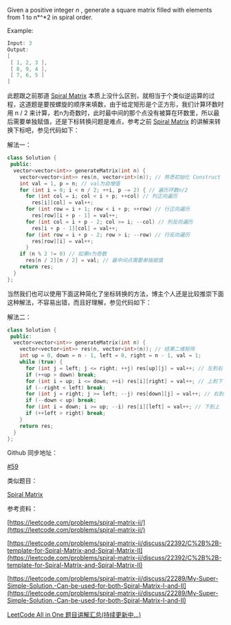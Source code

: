 Given a positive integer _n_ , generate a square matrix filled with elements from 1 to n\*^\*2 in spiral order.

Example:

```cpp
Input: 3
Output:
[
 [ 1, 2, 3 ],
 [ 8, 9, 4 ],
 [ 7, 6, 5 ]
]
```

此题跟之前那道 [Spiral Matrix](http://www.cnblogs.com/grandyang/p/4362675.html) 本质上没什么区别，就相当于个类似逆运算的过程，这道题是要按螺旋的顺序来填数，由于给定矩形是个正方形，我们计算环数时用 n / 2 来计算，若n为奇数时，此时最中间的那个点没有被算在环数里，所以最后需要单独赋值，还是下标转换问题是难点，参考之前 [Spiral Matrix](http://www.cnblogs.com/grandyang/p/4362675.html) 的讲解来转换下标吧，参见代码如下：

解法一：

```cpp
class Solution {
 public:
  vector<vector<int>> generateMatrix(int n) {
    vector<vector<int>> res(n, vector<int>(n)); // 熟悉初始化 Construct
    int val = 1, p = n; // val为自增值
    for (int i = 0; i < n / 2; ++i, p -= 2) { // 遍历环数n/2
      for (int col = i; col < i + p; ++col) // 列正向遍历
        res[i][col] = val++;
      for (int row = i + 1; row < i + p; ++row) // 行正向遍历
        res[row][i + p - 1] = val++;
      for (int col = i + p - 2; col >= i; --col) // 列反向遍历
        res[i + p - 1][col] = val++;
      for (int row = i + p - 2; row > i; --row) // 行反向遍历
        res[row][i] = val++;
      }
    if (n % 2 != 0) // 如果n为奇数
      res[n / 2][n / 2] = val; // 最中间点需要单独赋值
    return res;
  }
};
```

当然我们也可以使用下面这种简化了坐标转换的方法，博主个人还是比较推崇下面这种解法，不容易出错，而且好理解，参见代码如下：

解法二：

```cpp
class Solution {
 public:
  vector<vector<int>> generateMatrix(int n) {
    vector<vector<int>> res(n, vector<int>(n)); // 结果二维矩阵
    int up = 0, down = n - 1, left = 0, right = n - 1, val = 1;
    while (true) {
      for (int j = left; j <= right; ++j) res[up][j] = val++; // 左到右
      if (++up > down) break;
      for (int i = up; i <= down; ++i) res[i][right] = val++; // 上到下
      if (--right < left) break;
      for (int j = right; j >= left; --j) res[down][j] = val++; // 右到左
      if (--down < up) break;
      for (int i = down; i >= up; --i) res[i][left] = val++; // 下到上
      if (++left > right) break;
    }
    return res;
  }
};
```

Github 同步地址：

[#59](https://github.com/grandyang/leetcode/issues/59)

类似题目：

[Spiral Matrix](http://www.cnblogs.com/grandyang/p/4362675.html)

参考资料：

[https://leetcode.com/problems/spiral-matrix-ii/](https://leetcode.com/problems/spiral-matrix-ii/)

[https://leetcode.com/problems/spiral-matrix-ii/discuss/22392/C%2B%2B-template-for-Spiral-Matrix-and-Spiral-Matrix-II](https://leetcode.com/problems/spiral-matrix-ii/discuss/22392/C%2B%2B-template-for-Spiral-Matrix-and-Spiral-Matrix-II)

[https://leetcode.com/problems/spiral-matrix-ii/discuss/22289/My-Super-Simple-Solution.-Can-be-used-for-both-Spiral-Matrix-I-and-II](https://leetcode.com/problems/spiral-matrix-ii/discuss/22289/My-Super-Simple-Solution.-Can-be-used-for-both-Spiral-Matrix-I-and-II)

[LeetCode All in One 题目讲解汇总(持续更新中...)](http://www.cnblogs.com/grandyang/p/4606334.html)
